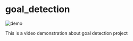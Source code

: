 # goal_detection
![demo](https://github.com/Fucheng-Wu/goal_detection/blob/main/demo/goal_detection.gif)

This is a video demonstration about goal detection project
